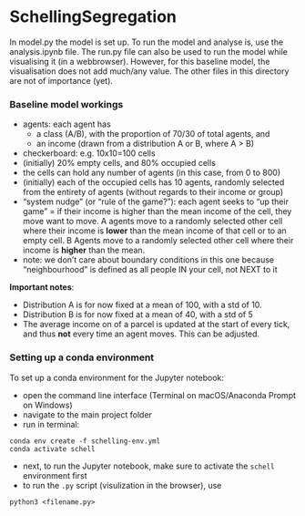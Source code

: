 # SchellingSegregation

In model.py the model is set up. To run the model and analyse is, use the analysis.ipynb file. The run.py file can also be used to run the model while visualising it (in a webbrowser). However, for this baseline model, the visualisation does not add much/any value. The other files in this directory are not of importance (yet). 

### Baseline model workings ###

* agents: each agent has 
    * a class (A/B), with the proportion of 70/30 of total agents, and 
    * an income (drawn from a distribution A or B, where A > B)
* checkerboard: e.g. 10x10=100 cells 
* (initially) 20% empty cells, and 80% occupied cells
* the cells can hold any number of agents (in this case, from 0 to 800)
* (initially) each of the occupied cells has 10 agents, randomly selected from the entirety of agents (without regards to their income or group)
* “system nudge” (or “rule of the game?”): each agent seeks to “up their game” = if their income is higher than the mean income of the cell, they move want to move. A agents move to a randomly selected other cell where their income is **lower** than the mean income of that cell or to an empty cell. B Agents move to a randomly selected other cell where their income is **higher** than the mean.
* note: we don’t care about boundary conditions in this one because “neighbourhood” is defined as all people IN your cell, not NEXT to it 

**Important notes**:

- Distribution A is for now fixed at a mean of 100, with a std of 10.
- Distribution B is for now fixed at a mean of 40, with a std of 5
- The average income on of a parcel is updated at the start of every tick, and thus **not** every time an agent moves. This can be adjusted. 

### Setting up a conda environment

To set up a conda environment for the Jupyter notebook: 
* open the command line interface (Terminal on macOS/Anaconda Prompt on Windows)
* navigate to the main project folder
* run in terminal:
```
conda env create -f schelling-env.yml
conda activate schell
```
* next, to run the Jupyter notebook, make sure to activate the `schell` environment first 
* to run the `.py` script (visulization in the browser), use 
```
python3 <filename.py>
```